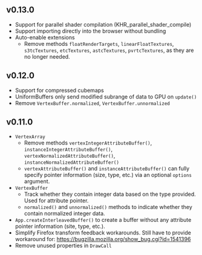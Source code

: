 ## v0.13.0

- Support for parallel shader compilation (KHR_parallel_shader_compile)
- Support importing directly into the browser without bundling
- Auto-enable extensions
	- Remove methods `floatRenderTargets`, `linearFloatTextures`, `s3tcTextures`, `etcTextures`, `astcTextures`, `pvrtcTextures`, as they are no longer needed.

## v0.12.0

- Support for compressed cubemaps
- UniformBuffers only send modified subrange of data to GPU on `update()`
- Remove `VertexBuffer.normalized`, `VertexBuffer.unnormalized`


## v0.11.0

- `VertexArray`
    - Remove methods `vertexIntegerAttributeBuffer()`, `instanceIntegerAttributeBuffer()`, `vertexNormalizedAttributeBuffer()`, `instanceNormalizedAttributeBuffer()`
    - `vertexAttributeBuffer()` and `instanceAttributeBuffer()` can fully specify pointer information (size, type, etc.) via an optional `options` argument.
- `VertexBuffer`  
    - Track whether they contain integer data based on the type provided. Used for attribute pointer.
    - `normalized()` and `unnormalized()` methods to indicate whether they contain normalized integer data.
- `App.createInterleavedBuffer()` to create a buffer without any attribute pointer information (site, type, etc.).
- Simplify Firefox transform feedback workarounds. Still have to provide workaround for: https://bugzilla.mozilla.org/show_bug.cgi?id=1541396
- Remove unused properties in `DrawCall`
